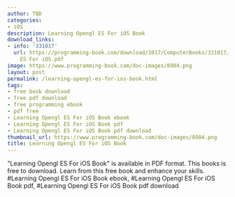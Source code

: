 ```yaml
---
author: TBD
categories:
- iOS
description: Learning Opengl ES For iOS Book
download_links:
- info: '331017'
  url: https://programming-book.com/download/2017/ComputerBooks/331017/Learning Opengl
    ES For iOS.pdf
image: https://www.programming-book.com/doc-images/8904.png
layout: post
permalink: /learning-opengl-es-for-ios-book.html
tags:
- free book download
- free pdf download
- free programming ebook
- pdf free
- Learning Opengl ES For iOS Book ebook
- Learning Opengl ES For iOS Book pdf
- Learning Opengl ES For iOS Book pdf download
thumbnail_url: https://www.programming-book.com/doc-images/8904.png
title: Learning Opengl ES For iOS Book
---
```


 
<div class="item-desc text-justify">
  "Learning Opengl ES For iOS Book" is available in PDF format. This books is free to download. Learn from this free book and enhance your skills.
  <br>
  #Learning Opengl ES For iOS Book ebook, #Learning Opengl ES For iOS Book pdf, #Learning Opengl ES For iOS Book pdf download
</div>
